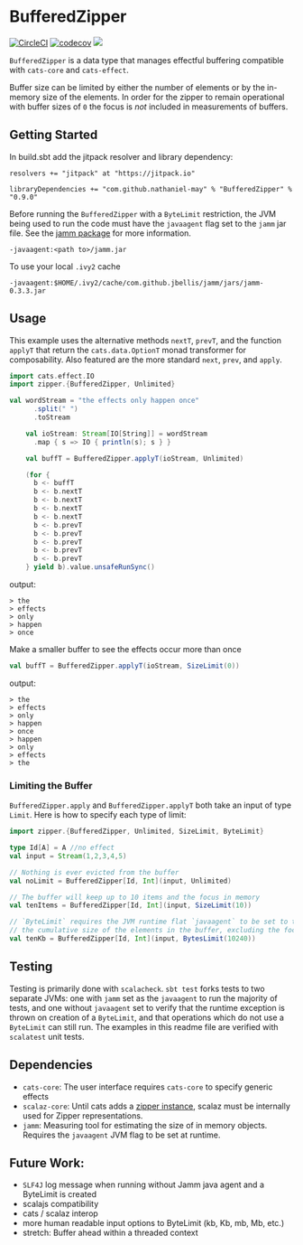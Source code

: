 # BufferedZipper
[![CircleCI](https://circleci.com/gh/nathaniel-may/BufferedZipper.svg?style=svg)](https://circleci.com/gh/nathaniel-may/BufferedZipper)
[![codecov](https://codecov.io/gh/nathaniel-may/BufferedZipper/branch/master/graph/badge.svg)](https://codecov.io/gh/nathaniel-may/BufferedZipper)
[![](https://jitpack.io/v/nathaniel-may/BufferedZipper.svg)](https://jitpack.io/#nathaniel-may/BufferedZipper)


`BufferedZipper` is a data type that manages effectful buffering compatible with `cats-core` and `cats-effect`.

Buffer size can be limited by either the number of elements or by the in-memory size of the elements. In order for the zipper to remain operational with buffer sizes of `0` the focus is _not_ included in measurements of buffers.  

## Getting Started
In build.sbt add the jitpack resolver and library dependency:

```
resolvers += "jitpack" at "https://jitpack.io"
```
```
libraryDependencies += "com.github.nathaniel-may" % "BufferedZipper" % "0.9.0"
```

Before running the `BufferedZipper` with a `ByteLimit` restriction, the JVM being used to run the code must have the `javaagent` flag set to the `jamm` jar file. See the [jamm package](https://github.com/jbellis/jamm) for more information.
```
-javaagent:<path to>/jamm.jar
```

To use your local `.ivy2` cache
```
-javaagent:$HOME/.ivy2/cache/com.github.jbellis/jamm/jars/jamm-0.3.3.jar
```

## Usage
This example uses the alternative methods `nextT`, `prevT`, and the function `applyT` that return the `cats.data.OptionT` monad transformer for composability. Also featured are the more standard `next`, `prev`, and `apply`.
```scala
import cats.effect.IO
import zipper.{BufferedZipper, Unlimited}

val wordStream = "the effects only happen once"
      .split(" ")
      .toStream

    val ioStream: Stream[IO[String]] = wordStream
      .map { s => IO { println(s); s } }

    val buffT = BufferedZipper.applyT(ioStream, Unlimited)

    (for {
      b <- buffT
      b <- b.nextT
      b <- b.nextT
      b <- b.nextT
      b <- b.nextT
      b <- b.prevT
      b <- b.prevT
      b <- b.prevT
      b <- b.prevT
      b <- b.prevT
    } yield b).value.unsafeRunSync()
```
output:
```
> the
> effects
> only
> happen
> once
```

Make a smaller buffer to see the effects occur more than once
```scala 
val buffT = BufferedZipper.applyT(ioStream, SizeLimit(0))
```
output:
```
> the
> effects
> only
> happen
> once
> happen
> only
> effects
> the
```

### Limiting the Buffer
`BufferedZipper.apply` and `BufferedZipper.applyT` both take an input of type `Limit`. Here is how to specify each type of limit:
```scala
import zipper.{BufferedZipper, Unlimited, SizeLimit, ByteLimit}

type Id[A] = A //no effect
val input = Stream(1,2,3,4,5)

// Nothing is ever evicted from the buffer
val noLimit = BufferedZipper[Id, Int](input, Unlimited)

// The buffer will keep up to 10 items and the focus in memory 
val tenItems = BufferedZipper[Id, Int](input, SizeLimit(10))

// `ByteLimit` requires the JVM runtime flat `javaagent` to be set to the `jamm` jar. Throws an exception if not enabled.
// the cumulative size of the elements in the buffer, excluding the focus, will never exceed 10k
val tenKb = BufferedZipper[Id, Int](input, BytesLimit(10240))
```


## Testing
Testing is primarily done with `scalacheck`. `sbt test` forks tests to two separate JVMs: one with `jamm` set as the `javaagent` to run the majority of tests, and one without `javaagent` set to verify that the runtime exception is thrown on creation of a `ByteLimit`, and that operations which do not use a `ByteLimit` can still run. The examples in this readme file are verified with `scalatest` unit tests. 

## Dependencies
- `cats-core`:  The user interface requires `cats-core` to specify generic effects
- `scalaz-core`: Until cats adds a [zipper instance](https://github.com/typelevel/cats/issues/1156), scalaz must be internally used for Zipper representations.
- `jamm`:       Measuring tool for estimating the size of in memory objects. Requires the `javaagent` JVM flag to be set at runtime.

## Future Work:
- `SLF4J` log message when running without Jamm java agent and a ByteLimit is created
- scalajs compatibility
- cats / scalaz interop
- more human readable input options to ByteLimit (kb, Kb, mb, Mb, etc.)
- stretch: Buffer ahead within a threaded context